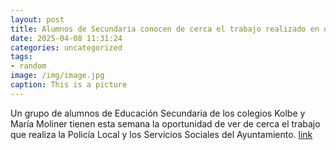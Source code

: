 ```yaml
---
layout: post
title: Alumnos de Secundaria conocen de cerca el trabajo realizado en distintas áreas municipales
date: 2025-04-08 11:31:24
categories: uncategorized
tags:
- random
image: /img/image.jpg
caption: This is a picture
---
```

Un grupo de alumnos de Educación Secundaria de los colegios Kolbe y María Moliner tienen esta semana la oportunidad de ver de cerca el trabajo que realiza la Policía Local y los Servicios Sociales del Ayuntamiento.   [link](https://www.ayto-villacanada.es/noticias/alumnos-de-secundaria-conocen-de-cerca-el-trabajo-realizado-en-distintas-areas-municipales-2/)
